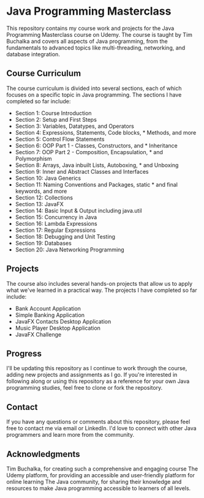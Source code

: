 # Java Programming Masterclass

This repository contains my course work and projects for the Java Programming Masterclass course on Udemy. The course is taught by Tim Buchalka and covers all aspects of Java programming, from the fundamentals to advanced topics like multi-threading, networking, and database integration.

## Course Curriculum

The course curriculum is divided into several sections, each of which focuses on a specific topic in Java programming. The sections I have completed so far include:

* Section 1: Course Introduction
* Section 2: Setup and First Steps
* Section 3: Variables, Datatypes, and Operators
* Section 4: Expressions, Statements, Code blocks, * Methods, and more
* Section 5: Control Flow Statements
* Section 6: OOP Part 1 - Classes, Constructors, and * Inheritance
* Section 7: OOP Part 2 - Composition, Encapsulation, * and Polymorphism
* Section 8: Arrays, Java inbuilt Lists, Autoboxing, * and Unboxing
* Section 9: Inner and Abstract Classes and Interfaces
* Section 10: Java Generics
* Section 11: Naming Conventions and Packages, static * and final keywords, and more
* Section 12: Collections
* Section 13: JavaFX
* Section 14: Basic Input & Output including java.util
* Section 15: Concurrency in Java
* Section 16: Lambda Expressions
* Section 17: Regular Expressions
* Section 18: Debugging and Unit Testing
* Section 19: Databases
* Section 20: Java Networking Programming


## Projects

The course also includes several hands-on projects that allow us to apply what we've learned in a practical way. The projects I have completed so far include:

* Bank Account Application
* Simple Banking Application
* JavaFX Contacts Desktop Application
* Music Player Desktop Application
* JavaFX Challenge

## Progress

I'll be updating this repository as I continue to work through the course, adding new projects and assignments as I go. If you're interested in following along or using this repository as a reference for your own Java programming studies, feel free to clone or fork the repository.

## Contact

If you have any questions or comments about this repository, please feel free to contact me via email or LinkedIn. I'd love to connect with other Java programmers and learn more from the community.

## Acknowledgments

Tim Buchalka, for creating such a comprehensive and engaging course
The Udemy platform, for providing an accessible and user-friendly platform for online learning
The Java community, for sharing their knowledge and resources to make Java programming accessible to learners of all levels.
